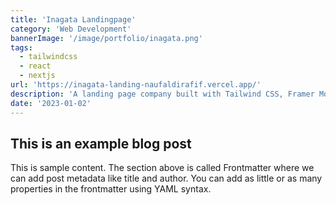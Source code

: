 ```yaml
---
title: 'Inagata Landingpage'
category: 'Web Development'
bannerImage: '/image/portfolio/inagata.png'
tags:
  - tailwindcss
  - react
  - nextjs
url: 'https://inagata-landing-naufaldirafif.vercel.app/'
description: 'A landing page company built with Tailwind CSS, Framer Motion and Next.js'
date: '2023-01-02'
---
```


## This is an example blog post

This is sample content. The section above is called Frontmatter where we can add post metadata like title and author. You can add as little or as many properties in the frontmatter using YAML syntax.
